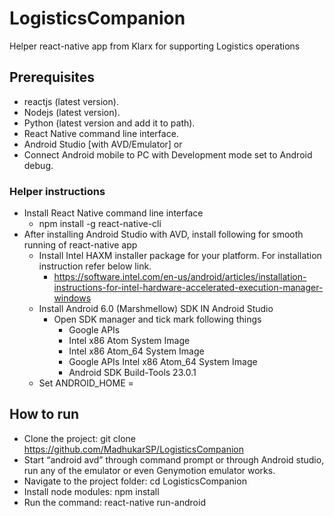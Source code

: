 # LogisticsCompanion
Helper react-native app from Klarx for supporting Logistics operations

## Prerequisites
* reactjs (latest version).
* Nodejs (latest version).
* Python (latest version and add it to path).
* React Native command line interface.
* Android Studio [with AVD/Emulator] or 
* Connect Android mobile to PC with Development mode set to Android debug.

### Helper instructions
* Install React Native command line interface
  * npm install -g react-native-cli
* After installing Android Studio with AVD, install following for smooth running of react-native app
  * Install Intel HAXM installer package for your platform. For installation instruction refer below link.
    * https://software.intel.com/en-us/android/articles/installation-instructions-for-intel-hardware-accelerated-execution-manager-windows
  * Install Android 6.0 (Marshmellow) SDK IN Android Studio
    * Open SDK manager and tick mark following things
      * Google APIs
      * Intel x86 Atom System Image
      * Intel x86 Atom_64 System Image
      * Google APIs Intel x86 Atom_64 System Image
      * Android SDK Build-Tools 23.0.1
  * Set ANDROID_HOME = <android sdk path>

## How to run
* Clone the project: git clone https://github.com/MadhukarSP/LogisticsCompanion
* Start “android avd” through command prompt or through Android studio, run any of the emulator or even Genymotion emulator works.
* Navigate to the project folder: cd LogisticsCompanion
* Install node modules: npm install
* Run the command: react-native run-android
